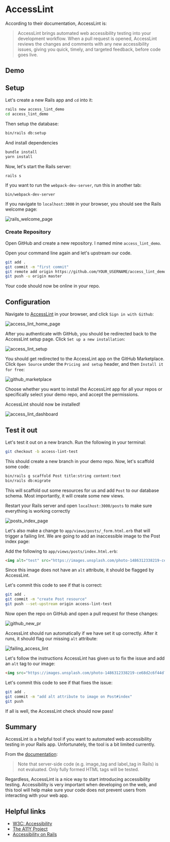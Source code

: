 # AccessLint

According to their documentation, AccessLint is:

>AccessLint brings automated web accessibility testing into your development workflow. When a pull request is opened, AccessLint reviews the changes and comments with any new accessibility issues, giving you quick, timely, and targeted feedback, before code goes live.

## Demo

## Setup

Let's create a new Rails app and `cd` into it:

```sh
rails new access_lint_demo
cd access_lint_demo
```

Then setup the database:

```sh
bin/rails db:setup
```

And install dependencies

```sh
bundle install
yarn install
```

Now, let's start the Rails server:

```shell
rails s
```

If you want to run the `webpack-dev-server`, run this in another tab:

```shell
bin/webpack-dev-server
```

If you navigate to `localhost:3000` in your browser, you should see the Rails welcome page:

![rails_welcome_page](./images/rails_welcome_page.jpg)

### Create Repository

Open GitHub and create a new repository. I named mine `access_lint_demo`.

Open your command line again and let's upstream our code.

```sh
git add .
git commit -m "first commit"
git remote add origin https://github.com/YOUR_USERNAME/access_lint_demo.git
git push -u origin master
```

Your code should now be online in your repo.

## Configuration

Navigate to [AccessLint](https://accesslint.com) in your browser, and click `Sign in with Github`:

![access_lint_home_page](./images/access_lint_home_page.jpg)

After you authenticate with GitHub, you should be redirected back to the AccessLint setup page. Click `Set up a new installation`:

![access_lint_setup](./images/access_lint_setup.jpg)

You should get redirected to the AccessLint app on the GitHub Marketplace. Click `Open Source` under the `Pricing and setup` header, and then `Install it for free`:

![github_marketplace](./images/github_marketplace.jpg)

Choose whether you want to install the AccessLint app for all your repos or specifically select your demo repo, and accept the permissions.

AccessLint should now be installed!

![access_lint_dashboard](./images/access_lint_dashboard.jpg)

## Test it out

Let's test it out on a new branch. Run the following in your terminal:

```sh
git checkout -b access-lint-test
```

This should create a new branch in your demo repo. Now, let's scaffold some code:

```sh
bin/rails g scaffold Post title:string content:text
bin/rails db:migrate
```

This will scaffold out some resources for us and add `Post` to our database schema. Most importantly, it will create some new views.

Restart your Rails server and open `localhost:3000/posts` to make sure everything is working correctly

![posts_index_page](./images/posts_index_page.jpg)

Let's also make a change to `app/views/posts/_form.html.erb` that will trigger a failing lint. We are going to add an inaccessible image to the Post index page:

Add the following to `app/views/posts/index.html.erb`:

```html
<img alt="test" src="https://images.unsplash.com/photo-1486312338219-ce68d2c6f44d?ixlib=rb-1.2.1&ixid=eyJhcHBfaWQiOjEyMDd9&auto=format&fit=crop&w=1352&q=80">
```

Since this image does not have an `alt` attribute, it should be flagged by AccessLint.

Let's commit this code to see if that is correct:

```sh
git add .
git commit -m "create Post resource"
git push --set-upstream origin access-lint-test
```

Now open the repo on GitHub and open a pull request for these changes:

![github_new_pr](./images/github_new_pr.jpg)

AccessLint should run automatically if we have set it up correctly. After it runs, it should flag our missing `alt` attribute:

![failing_access_lint](./images/failing_access_lint.jpg)

Let's follow the instructions AccessLint has given us to fix the issue and add an `alt` tag to our image:

```html
<img src="https://images.unsplash.com/photo-1486312338219-ce68d2c6f44d?ixlib=rb-1.2.1&ixid=eyJhcHBfaWQiOjEyMDd9&auto=format&fit=crop&w=1352&q=80" alt="person using MacBook Pro">
```

Let's commit this code to see if that fixes the issue:

```sh
git add .
git commit -m "add alt attribute to image on Post#index"
git push
```

If all is well, the AccessLint check should now pass!

## Summary

AccessLint is a helpful tool if you want to automated web accessibility testing in your Rails app. Unfortunately, the tool is a bit limited currently.

From the [documentation](https://help.accesslint.com/en/articles/1162270-what-file-types-are-supported):

>Note that server-side code (e.g. image_tag  and label_tag in Rails) is not evaluated. Only fully formed HTML tags will be tested.

Regardless, AccessLint is a nice way to start introducing accessibility testing. Accessibility is very important when developing on the web, and this tool will help make sure your code does not prevent users from interacting with your web app.

## Helpful links

- [W3C: Accessibility](https://www.w3.org/standards/webdesign/accessibility)
- [The A11Y Project](https://a11yproject.com)
- [Accessibility on Rails](https://reinteractive.com/posts/355-accessibility-on-rails)
